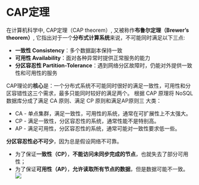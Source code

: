 # CAP定理

在计算机科学中, CAP定理（CAP theorem）, 又被称作**布鲁尔定理（Brewer’s theorem）**, 它指出对于一个**分布式计算系统**来说，不可能同时满足以下三点:
- **一致性 Consistency**：多个数据副本保持一致
- **可用性 Availability**：面对各种异常时提供正常服务的能力
- **分区容忍性 Partition-Tolerance**：遇到网络分区故障时，仍能对外提供一致性和可用性的服务

CAP理论的**核心**是：一个分布式系统不可能同时很好的满足一致性，可用性和分区容错性这三个需求，最多只能同时较好的满足两个。
根据 CAP 原理将 NoSQL 数据库分成了满足 CA 原则、满足 CP 原则和满足AP原则三 大类：
- CA - 单点集群，满足一致性，可用性的系统，通常在可扩展性上不太强大。
- CP - 满足一致性，分区容忍性的系统，通常性能不是特别高。
- AP - 满足可用性，分区容忍性的系统，通常可能对一致性要求低一些。

**分区容忍性必不可少**，因为总是假设网络不可靠。
- 为了保证**一致性（CP）**，**不能访问未同步完成的节点**，也就失去了部分可用性； 
- 为了保证**可用性（AP）**，**允许读取所有节点的数据**，但是数据可能不一致。
![][image-1]

[image-1]:	https://raw.githubusercontent.com/pengnian95/ImageRepository/master/img/20191005010223.png?token=AJFPGG6S3QGVDE4HYDYDEFS5S55XC